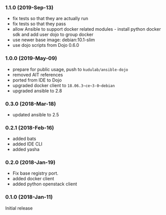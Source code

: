 ### 1.1.0 (2019-Sep-13)

* fix tests so that they are actually run
* fix tests so that they pass
* allow Ansible to support docker related modules - install python docker sdk
 and add user dojo to group docker
* use newer base image: debian:10.1-slim
* use dojo scripts from Dojo 0.6.0

### 1.0.0 (2019-May-09)

 * prepare for public usage, push to `kudulab/ansible-dojo`
 * removed AIT references
 * ported from IDE to Dojo
 * upgraded docker client to `18.06.3~ce~3-0~debian`
 * upgraded ansible to 2.8

### 0.3.0 (2018-Mar-18)

 * updated ansible to 2.5

### 0.2.1 (2018-Feb-16)

 * added bats
 * added IDE CLI
 * added yasha

### 0.2.0 (2018-Jan-19)

 * Fix base registry port.
 * added docker client
 * added python openstack client

### 0.1.0 (2018-Jan-11)

Initial release
